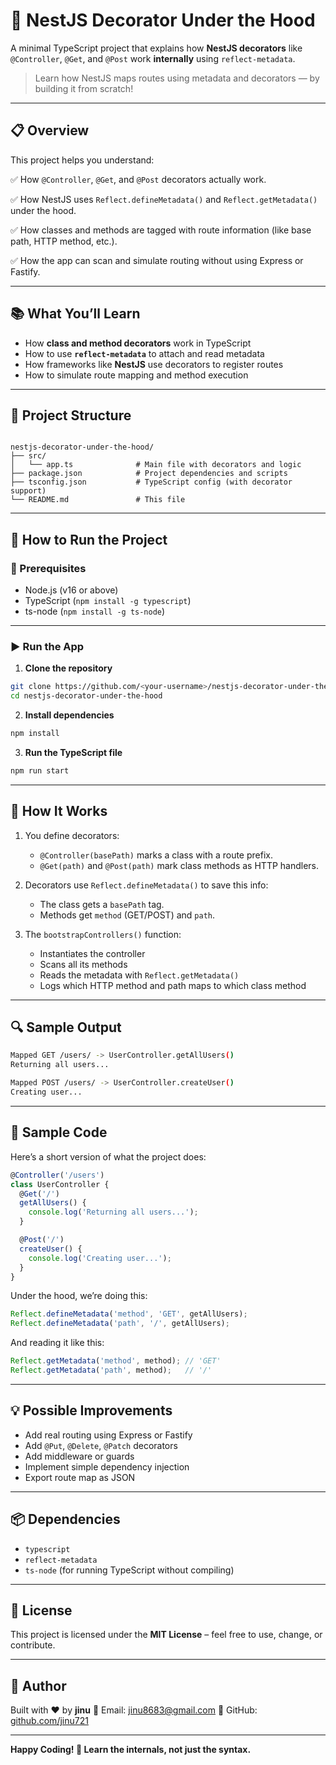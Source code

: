 # 🧠 NestJS Decorator Under the Hood

A minimal TypeScript project that explains how **NestJS decorators** like `@Controller`, `@Get`, and `@Post` work **internally** using `reflect-metadata`.

> Learn how NestJS maps routes using metadata and decorators — by building it from scratch!

---

## 📋 Overview

This project helps you understand:

✅ How `@Controller`, `@Get`, and `@Post` decorators actually work.

✅ How NestJS uses `Reflect.defineMetadata()` and `Reflect.getMetadata()` under the hood.

✅ How classes and methods are tagged with route information (like base path, HTTP method, etc.).

✅ How the app can scan and simulate routing without using Express or Fastify.

---

## 📚 What You’ll Learn

- How **class and method decorators** work in TypeScript
- How to use **`reflect-metadata`** to attach and read metadata
- How frameworks like **NestJS** use decorators to register routes
- How to simulate route mapping and method execution

---

## 📁 Project Structure

```

nestjs-decorator-under-the-hood/
├── src/
│   └── app.ts              # Main file with decorators and logic
├── package.json            # Project dependencies and scripts
├── tsconfig.json           # TypeScript config (with decorator support)
└── README.md               # This file

````

---

## 🚀 How to Run the Project

### 🔧 Prerequisites

- Node.js (v16 or above)
- TypeScript (`npm install -g typescript`)
- ts-node (`npm install -g ts-node`)

---

### ▶️ Run the App

1. **Clone the repository**

```bash
git clone https://github.com/<your-username>/nestjs-decorator-under-the-hood.git
cd nestjs-decorator-under-the-hood
````

2. **Install dependencies**

```bash
npm install
```

3. **Run the TypeScript file**

```bash
npm run start
```

---

## 🧪 How It Works

1. You define decorators:

   * `@Controller(basePath)` marks a class with a route prefix.
   * `@Get(path)` and `@Post(path)` mark class methods as HTTP handlers.

2. Decorators use `Reflect.defineMetadata()` to save this info:

   * The class gets a `basePath` tag.
   * Methods get `method` (GET/POST) and `path`.

3. The `bootstrapControllers()` function:

   * Instantiates the controller
   * Scans all its methods
   * Reads the metadata with `Reflect.getMetadata()`
   * Logs which HTTP method and path maps to which class method

---

## 🔍 Sample Output

```bash
Mapped GET /users/ -> UserController.getAllUsers()
Returning all users...

Mapped POST /users/ -> UserController.createUser()
Creating user...
```

---

## 🔧 Sample Code

Here’s a short version of what the project does:

```ts
@Controller('/users')
class UserController {
  @Get('/')
  getAllUsers() {
    console.log('Returning all users...');
  }

  @Post('/')
  createUser() {
    console.log('Creating user...');
  }
}
```

Under the hood, we’re doing this:

```ts
Reflect.defineMetadata('method', 'GET', getAllUsers);
Reflect.defineMetadata('path', '/', getAllUsers);
```

And reading it like this:

```ts
Reflect.getMetadata('method', method); // 'GET'
Reflect.getMetadata('path', method);   // '/'
```

---

## 💡 Possible Improvements

* Add real routing using Express or Fastify
* Add `@Put`, `@Delete`, `@Patch` decorators
* Add middleware or guards
* Implement simple dependency injection
* Export route map as JSON

---

## 📦 Dependencies

* `typescript`
* `reflect-metadata`
* `ts-node` (for running TypeScript without compiling)

---

## 🧾 License

This project is licensed under the **MIT License** – feel free to use, change, or contribute.

---

## 👤 Author

Built with ❤️ by **jinu**
📧 Email: [jinu8683@gmail.com](mailto:jinu8683@gmail.com)
🔗 GitHub: [github.com/jinu721](https://github.com/jinu721)

---

**Happy Coding! 🚀 Learn the internals, not just the syntax.**

